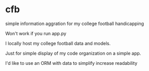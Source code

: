 # cfb
simple information aggration for my college football handicapping

Won't work if you run app.py

I locally host my college football data and models.

Just for simple display of my code organization on a simple app.

I'd like to use an ORM with data to simplify increase readability
